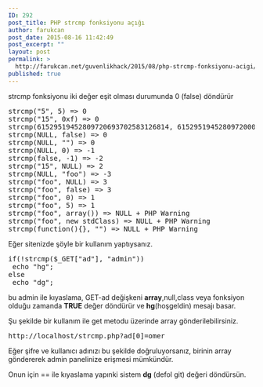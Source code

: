 ```yaml
---
ID: 292
post_title: PHP strcmp fonksiyonu açığı
author: farukcan
post_date: 2015-08-16 11:42:49
post_excerpt: ""
layout: post
permalink: >
  http://farukcan.net/guvenlikhack/2015/08/php-strcmp-fonksiyonu-acigi/
published: true
---
```

strcmp fonksiyonu iki değer eşit olması durumunda 0 (false) döndürür
<pre>strcmp("5", 5) =&gt; 0
strcmp("15", 0xf) =&gt; 0
strcmp(61529519452809720693702583126814, 61529519452809720000000000000000) =&gt; 0
strcmp(NULL, false) =&gt; 0
strcmp(NULL, "") =&gt; 0
strcmp(NULL, 0) =&gt; -1
strcmp(false, -1) =&gt; -2
strcmp("15", NULL) =&gt; 2
strcmp(NULL, "foo") =&gt; -3
strcmp("foo", NULL) =&gt; 3
strcmp("foo", false) =&gt; 3
strcmp("foo", 0) =&gt; 1
strcmp("foo", 5) =&gt; 1
strcmp("foo", array()) =&gt; NULL + PHP Warning
strcmp("foo", new stdClass) =&gt; NULL + PHP Warning
strcmp(function(){}, "") =&gt; NULL + PHP Warning</pre>
Eğer sitenizde şöyle bir kullanım yaptıysanız.
<pre>if(!strcmp($_GET["ad"], "admin"))
 echo "hg";
else
 echo "dg";</pre>
bu admin ile kıyaslama, GET-ad değişkeni <strong>array</strong>,null,class veya fonksiyon olduğu zamanda <strong>TRUE</strong> değer döndürür ve <strong>hg</strong>(hoşgeldin) mesajı basar.

Şu şekilde bir kullanım ile get metodu üzerinde array gönderilebilirsiniz.
<pre>http://localhost/strcmp.php?ad[0]=omer</pre>
Eğer şifre ve kullanıcı adınızı bu şekilde doğruluyorsanız, birinin array göndererek admin panelinize erişmesi mümkündür.

Onun için == ile kıyaslama yapınki sistem <strong>dg</strong> (defol git) değeri döndürsün.

&nbsp;